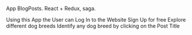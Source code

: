 App BlogPosts. React + Redux, saga.

 Using this App the User can
           Log In to the Website
           Sign Up for free
           Explore different dog breeds
           Identify any dog breed by clicking on the Post Title
